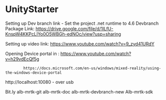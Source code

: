 # UnityStarter

Setting up
Dev branch link - 
Set the project .net runtime to 4.6 
Devbranch Package Link: https://drive.google.com/file/d/1ILfU-KnspW4KKPcLIYo0O5WBGh-edNOc/view?usp=sharing

Setting up video link: https://www.youtube.com/watch?v=9_zyd41URdY

Opening Device portal in : https://www.youtube.com/watch?v=h29vdEcQf5g

			https://docs.microsoft.com/en-us/windows/mixed-reality/using-the-windows-device-portal
http://localhost:10080  - over usb




Bit.ly
alb-mrtk-git
alb-mrtk-doc
alb-mrtk-devbranch-new
Alb-mrtk-sdk
